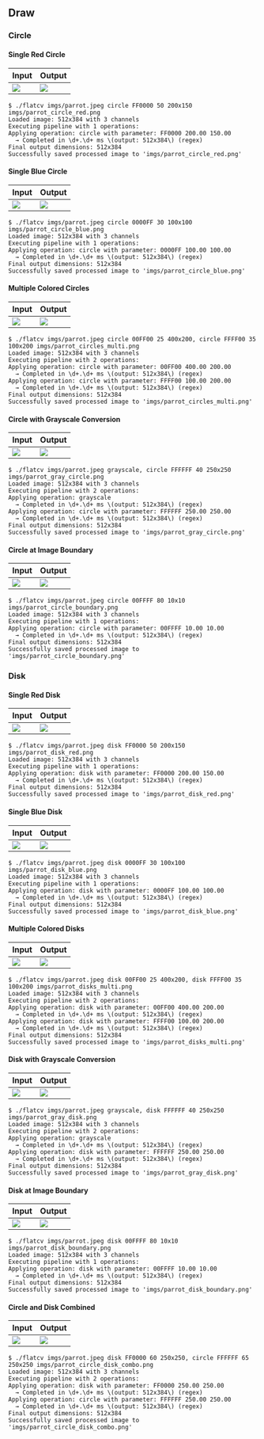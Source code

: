 ## Draw

### Circle

#### Single Red Circle

Input | Output
------|--------
![](imgs/parrot.jpeg) | ![](imgs/parrot_circle_red.png)

```scrut
$ ./flatcv imgs/parrot.jpeg circle FF0000 50 200x150 imgs/parrot_circle_red.png
Loaded image: 512x384 with 3 channels
Executing pipeline with 1 operations:
Applying operation: circle with parameter: FF0000 200.00 150.00
  → Completed in \d+.\d+ ms \(output: 512x384\) (regex)
Final output dimensions: 512x384
Successfully saved processed image to 'imgs/parrot_circle_red.png'
```


#### Single Blue Circle

Input | Output
------|--------
![](imgs/parrot.jpeg) | ![](imgs/parrot_circle_blue.png)

```scrut
$ ./flatcv imgs/parrot.jpeg circle 0000FF 30 100x100 imgs/parrot_circle_blue.png
Loaded image: 512x384 with 3 channels
Executing pipeline with 1 operations:
Applying operation: circle with parameter: 0000FF 100.00 100.00
  → Completed in \d+.\d+ ms \(output: 512x384\) (regex)
Final output dimensions: 512x384
Successfully saved processed image to 'imgs/parrot_circle_blue.png'
```


#### Multiple Colored Circles

Input | Output
------|--------
![](imgs/parrot.jpeg) | ![](imgs/parrot_circles_multi.png)

```scrut
$ ./flatcv imgs/parrot.jpeg circle 00FF00 25 400x200, circle FFFF00 35 100x200 imgs/parrot_circles_multi.png
Loaded image: 512x384 with 3 channels
Executing pipeline with 2 operations:
Applying operation: circle with parameter: 00FF00 400.00 200.00
  → Completed in \d+.\d+ ms \(output: 512x384\) (regex)
Applying operation: circle with parameter: FFFF00 100.00 200.00
  → Completed in \d+.\d+ ms \(output: 512x384\) (regex)
Final output dimensions: 512x384
Successfully saved processed image to 'imgs/parrot_circles_multi.png'
```


#### Circle with Grayscale Conversion

Input | Output
------|--------
![](imgs/parrot.jpeg) | ![](imgs/parrot_gray_circle.png)

```scrut
$ ./flatcv imgs/parrot.jpeg grayscale, circle FFFFFF 40 250x250 imgs/parrot_gray_circle.png
Loaded image: 512x384 with 3 channels
Executing pipeline with 2 operations:
Applying operation: grayscale
  → Completed in \d+.\d+ ms \(output: 512x384\) (regex)
Applying operation: circle with parameter: FFFFFF 250.00 250.00
  → Completed in \d+.\d+ ms \(output: 512x384\) (regex)
Final output dimensions: 512x384
Successfully saved processed image to 'imgs/parrot_gray_circle.png'
```


#### Circle at Image Boundary

Input | Output
------|--------
![](imgs/parrot.jpeg) | ![](imgs/parrot_circle_boundary.png)

```scrut
$ ./flatcv imgs/parrot.jpeg circle 00FFFF 80 10x10 imgs/parrot_circle_boundary.png
Loaded image: 512x384 with 3 channels
Executing pipeline with 1 operations:
Applying operation: circle with parameter: 00FFFF 10.00 10.00
  → Completed in \d+.\d+ ms \(output: 512x384\) (regex)
Final output dimensions: 512x384
Successfully saved processed image to 'imgs/parrot_circle_boundary.png'
```


### Disk

#### Single Red Disk

Input | Output
------|--------
![](imgs/parrot.jpeg) | ![](imgs/parrot_disk_red.png)

```scrut
$ ./flatcv imgs/parrot.jpeg disk FF0000 50 200x150 imgs/parrot_disk_red.png
Loaded image: 512x384 with 3 channels
Executing pipeline with 1 operations:
Applying operation: disk with parameter: FF0000 200.00 150.00
  → Completed in \d+.\d+ ms \(output: 512x384\) (regex)
Final output dimensions: 512x384
Successfully saved processed image to 'imgs/parrot_disk_red.png'
```


#### Single Blue Disk

Input | Output
------|--------
![](imgs/parrot.jpeg) | ![](imgs/parrot_disk_blue.png)

```scrut
$ ./flatcv imgs/parrot.jpeg disk 0000FF 30 100x100 imgs/parrot_disk_blue.png
Loaded image: 512x384 with 3 channels
Executing pipeline with 1 operations:
Applying operation: disk with parameter: 0000FF 100.00 100.00
  → Completed in \d+.\d+ ms \(output: 512x384\) (regex)
Final output dimensions: 512x384
Successfully saved processed image to 'imgs/parrot_disk_blue.png'
```


#### Multiple Colored Disks

Input | Output
------|--------
![](imgs/parrot.jpeg) | ![](imgs/parrot_disks_multi.png)

```scrut
$ ./flatcv imgs/parrot.jpeg disk 00FF00 25 400x200, disk FFFF00 35 100x200 imgs/parrot_disks_multi.png
Loaded image: 512x384 with 3 channels
Executing pipeline with 2 operations:
Applying operation: disk with parameter: 00FF00 400.00 200.00
  → Completed in \d+.\d+ ms \(output: 512x384\) (regex)
Applying operation: disk with parameter: FFFF00 100.00 200.00
  → Completed in \d+.\d+ ms \(output: 512x384\) (regex)
Final output dimensions: 512x384
Successfully saved processed image to 'imgs/parrot_disks_multi.png'
```


#### Disk with Grayscale Conversion

Input | Output
------|--------
![](imgs/parrot.jpeg) | ![](imgs/parrot_gray_disk.png)

```scrut
$ ./flatcv imgs/parrot.jpeg grayscale, disk FFFFFF 40 250x250 imgs/parrot_gray_disk.png
Loaded image: 512x384 with 3 channels
Executing pipeline with 2 operations:
Applying operation: grayscale
  → Completed in \d+.\d+ ms \(output: 512x384\) (regex)
Applying operation: disk with parameter: FFFFFF 250.00 250.00
  → Completed in \d+.\d+ ms \(output: 512x384\) (regex)
Final output dimensions: 512x384
Successfully saved processed image to 'imgs/parrot_gray_disk.png'
```


#### Disk at Image Boundary

Input | Output
------|--------
![](imgs/parrot.jpeg) | ![](imgs/parrot_disk_boundary.png)

```scrut
$ ./flatcv imgs/parrot.jpeg disk 00FFFF 80 10x10 imgs/parrot_disk_boundary.png
Loaded image: 512x384 with 3 channels
Executing pipeline with 1 operations:
Applying operation: disk with parameter: 00FFFF 10.00 10.00
  → Completed in \d+.\d+ ms \(output: 512x384\) (regex)
Final output dimensions: 512x384
Successfully saved processed image to 'imgs/parrot_disk_boundary.png'
```


#### Circle and Disk Combined

Input | Output
------|--------
![](imgs/parrot.jpeg) | ![](imgs/parrot_circle_disk_combo.png)

```scrut
$ ./flatcv imgs/parrot.jpeg disk FF0000 60 250x250, circle FFFFFF 65 250x250 imgs/parrot_circle_disk_combo.png
Loaded image: 512x384 with 3 channels
Executing pipeline with 2 operations:
Applying operation: disk with parameter: FF0000 250.00 250.00
  → Completed in \d+.\d+ ms \(output: 512x384\) (regex)
Applying operation: circle with parameter: FFFFFF 250.00 250.00
  → Completed in \d+.\d+ ms \(output: 512x384\) (regex)
Final output dimensions: 512x384
Successfully saved processed image to 'imgs/parrot_circle_disk_combo.png'
```
